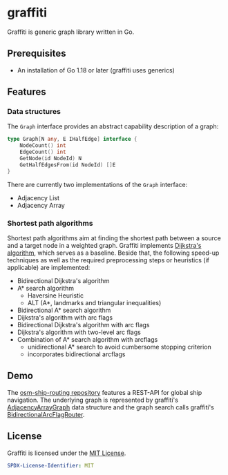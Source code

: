 # graffiti

Graffiti is generic graph library written in Go.

## Prerequisites

- An installation of Go 1.18 or later (graffiti uses generics)

## Features

### Data structures

The `Graph` interface provides an abstract capability description of a graph:

```go
type Graph[N any, E IHalfEdge] interface {
    NodeCount() int
    EdgeCount() int
    GetNode(id NodeId) N
    GetHalfEdgesFrom(id NodeId) []E
}
```

There are currently two implementations of the `Graph` interface:

- Adjacency List
- Adjacency Array

### Shortest path algorithms

Shortest path algorithms aim at finding the shortest path between a source and a target node in a weighted graph.
Graffiti implements [Dijkstra's algorithm](https://en.wikipedia.org/wiki/Dijkstra%27s_algorithm), which serves as a baseline.
Beside that, the following speed-up techniques as well as the required preprocessing steps or heuristics (if applicable) are implemented:

- Bidirectional Dijkstra's algorithm
- A\* search algorithm
  - Haversine Heuristic
  - ALT (A\*, landmarks and triangular inequalities)
- Bidirectional A\* search algorithm
- Dijkstra's algorithm with arc flags
- Bidirectional Dijkstra's algorithm with arc flags
- Dijkstra's algorithm with two-level arc flags
- Combination of A\* search algorithm with arcflags
    - unidirectional A\* search to avoid cumbersome stopping criterion
    - incorporates bidirectional arcflags

## Demo

The [osm-ship-routing repository](https://github.com/dmholtz/osm-ship-routing) features a REST-API for global ship navigation.
The underlying graph is represented by graffiti's [AdjacencyArrayGraph](graph/adjacency_array.go) data structure and the graph search calls graffiti's [BidirectionalArcFlagRouter](algorithms/shortest_path/arc_flag_bi_dijkstra.go).

## License

Graffiti is licensed under the [MIT License](LICENSE).

```yaml
SPDX-License-Identifier: MIT
```
